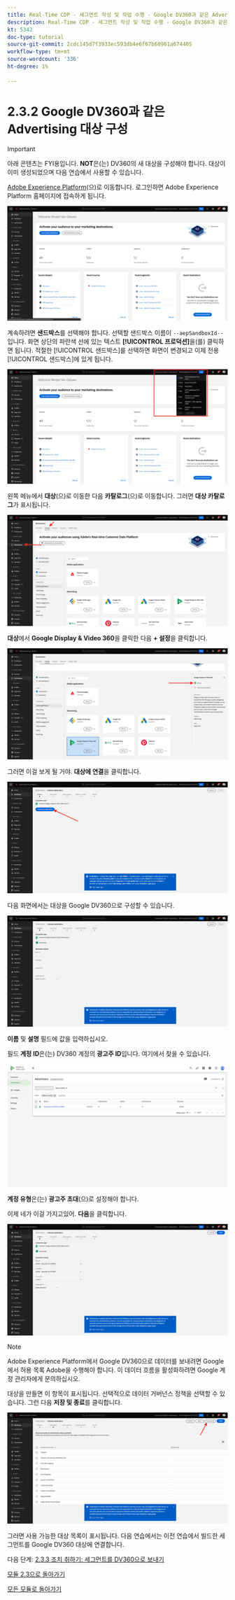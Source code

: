 ```yaml
---
title: Real-Time CDP - 세그먼트 작성 및 작업 수행 - Google DV360과 같은 Advertising 대상 구성
description: Real-Time CDP - 세그먼트 작성 및 작업 수행 - Google DV360과 같은 Advertising 대상 구성
kt: 5342
doc-type: tutorial
source-git-commit: 2cdc145d7f3933ec593db4e6f67b60961a674405
workflow-type: tm+mt
source-wordcount: '336'
ht-degree: 1%

---
```


# 2.3.2 Google DV360과 같은 Advertising 대상 구성

>[!IMPORTANT]
>
>아래 콘텐츠는 FYI용입니다. **NOT**&#x200B;은(는) DV360의 새 대상을 구성해야 합니다. 대상이 이미 생성되었으며 다음 연습에서 사용할 수 있습니다.

[Adobe Experience Platform](https://experience.adobe.com/platform)(으)로 이동합니다. 로그인하면 Adobe Experience Platform 홈페이지에 접속하게 됩니다.

![데이터 수집](./../../../modules/datacollection/module1.2/images/home.png)

계속하려면 **샌드박스**&#x200B;를 선택해야 합니다. 선택할 샌드박스 이름이 ``--aepSandboxId--``입니다. 화면 상단의 파란색 선에 있는 텍스트 **[!UICONTROL 프로덕션]**&#x200B;을(를) 클릭하면 됩니다. 적절한 [!UICONTROL 샌드박스]를 선택하면 화면이 변경되고 이제 전용 [!UICONTROL 샌드박스]에 있게 됩니다.

![데이터 수집](./../../../modules/datacollection/module1.2/images/sb1.png)

왼쪽 메뉴에서 **대상**(으)로 이동한 다음 **카탈로그**(으)로 이동합니다. 그러면 **대상 카탈로그**&#x200B;가 표시됩니다.

![RTCDP](./images/rtcdp.png)

**대상**&#x200B;에서 **Google Display &amp; Video 360**&#x200B;을 클릭한 다음 **+ 설정**&#x200B;을 클릭합니다.

![RTCDP](./images/rtcdpgoogle.png)

그러면 이걸 보게 될 거야. **대상에 연결**&#x200B;을 클릭합니다.

![RTCDP](./images/rtcdpgooglecreate1.png)

다음 화면에서는 대상을 Google DV360으로 구성할 수 있습니다.

![RTCDP](./images/rtcdpgooglecreatedest.png)

**이름** 및 **설명** 필드에 값을 입력하십시오.

필드 **계정 ID**&#x200B;은(는) DV360 계정의 **광고주 ID**&#x200B;입니다. 여기에서 찾을 수 있습니다.

![RTCDP](./images/rtcdpgoogledv360advid.png)

**계정 유형**&#x200B;은(는) **광고주 초대**(으)로 설정해야 합니다.

이제 네가 이걸 가지고있어. **다음**&#x200B;을 클릭합니다.

![RTCDP](./images/rtcdpgoogldv360new.png)

>[!NOTE]
>
>Adobe Experience Platform에서 Google DV360으로 데이터를 보내려면 Google에서 허용 목록 Adobe을 수행해야 합니다. 이 데이터 흐름을 활성화하려면 Google 계정 관리자에게 문의하십시오.

대상을 만들면 이 항목이 표시됩니다. 선택적으로 데이터 거버넌스 정책을 선택할 수 있습니다. 그런 다음 **저장 및 종료**&#x200B;를 클릭합니다.

![RTCDP](./images/rtcdpcreatedest1.png)

그러면 사용 가능한 대상 목록이 표시됩니다.
다음 연습에서는 이전 연습에서 빌드한 세그먼트를 Google DV360 대상에 연결합니다.

다음 단계: [2.3.3 조치 취하기: 세그먼트를 DV360으로 보내기](./ex3.md)

[모듈 2.3으로 돌아가기](./real-time-cdp-build-a-segment-take-action.md)

[모든 모듈로 돌아가기](../../../overview.md)

